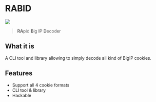 # RABID

![](_media/logo.png)

> **RA**pid **B**ig **I**P **D**ecoder

## What it is

A CLI tool and library allowing to simply decode all kind of BigIP cookies.

## Features

- Support all 4 cookie formats
- CLI tool & library
- Hackable
